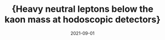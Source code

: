 ---
title: "{Heavy neutral leptons below the kaon mass at hodoscopic detectors}"
authors: 
collection: publications
permalink: /publication/2021-09-01-Heavyneutralleptonsbelowthekaonmassathodoscopicdetectors
date: 2021-09-01
venue: ''
citation: '"{Heavy neutral leptons below the kaon mass at hodoscopic detectors}", Carlos {Arg{\"u}elles},  Nicol{\`o} {Foppiani},  Matheus {Hostert},  , 2021, '
eprint: ''
---